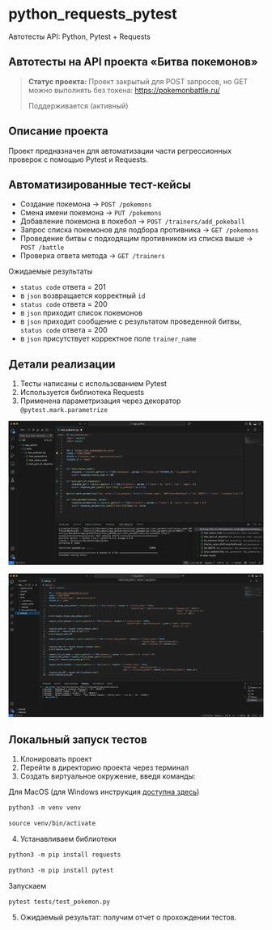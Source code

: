 # python_requests_pytest
Автотесты API: Python, Pytest + Requests
<h2>Автотесты на API проекта «Битва покемонов»</h2>

> **Статус проекта:**
> Проект закрытый для POST запросов, но GET можно выполнять без токена: https://pokemonbattle.ru/
> 
> Поддерживается (активный) 

## Описание проекта
Проект предназначен для автоматизации части регрессионных проверок с помощью Pytest и Requests.

## Автоматизированные тест-кейсы
* Создание покемона → `POST /pokemons`
* Смена имени покемона → `PUT /pokemons`
* Добавление покемона в покебол → `POST /trainers/add_pokeball`
* Запрос списка покемонов для подбора противника → `GET /pokemons`
* Проведение битвы с подходящим противником из списка выше → `POST /battle`
* Проверка ответа метода → `GET /trainers`

Ожидаемые результаты 
* `status code` ответа = 201
* в `json` возвращается корректный `id`
* `status code` ответа = 200
* в `json` приходит список покемонов
* в `json` приходит сообщение с результатом проведенной битвы, `status code` ответа = 200
* в `json` присутствует корректное поле `trainer_name`

## Детали реализации

1. Тесты написаны с использованием Pytest
2. Используется библиотека Requests
3. Применена параметризация через декоратор `@pytest.mark.parametrize`

![image](https://raw.githubusercontent.com/lonmakson/python_requests_pytest/refs/heads/main/static/pytest_request.png)

![image](https://raw.githubusercontent.com/lonmakson/python_requests_pytest/refs/heads/main/static/requests.png)

## Локальный запуск тестов
1. Клонировать проект
2. Перейти в директорию проекта через терминал
3. Создать виртуальное окружение, введя команды:
   
Для MacOS (для Windows инструкция [доступна здесь](https://realpython.com/python-virtual-environments-a-primer/#create-it))

``` markdown
python3 -m venv venv
```

``` markdown
source venv/bin/activate
```

4. Устанавливаем библиотеки

``` markdown
python3 -m pip install requests
```

``` markdown
python3 -m pip install pytest
```

Запускаем
``` markdown
pytest tests/test_pokemon.py
```

5. Ожидаемый результат: получим отчет о прохождении тестов.

